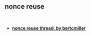 ## nonce reuse

<br>

* **[nonce reuse thread, by bertcmiller](https://twitter.com/bertcmiller/status/1475844939816833032)**
